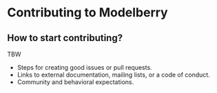 # Contributing to Modelberry

## How to start contributing?

TBW


- Steps for creating good issues or pull requests.
- Links to external documentation, mailing lists, or a code of conduct.
- Community and behavioral expectations.
